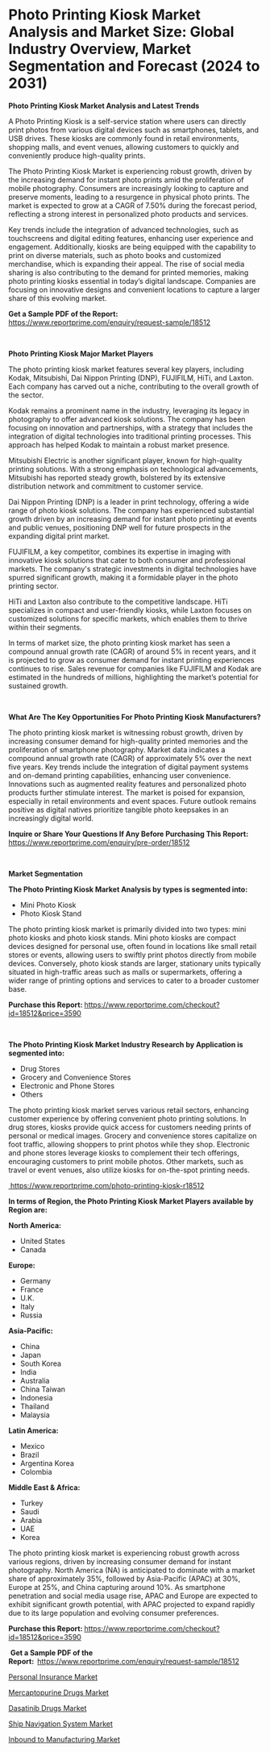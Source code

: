 <p><h1>Photo Printing Kiosk Market Analysis and Market Size: Global Industry Overview, Market Segmentation and Forecast (2024 to 2031)</h1></p><p><strong>Photo Printing Kiosk Market Analysis and Latest Trends</strong></p>
<p><p>A Photo Printing Kiosk is a self-service station where users can directly print photos from various digital devices such as smartphones, tablets, and USB drives. These kiosks are commonly found in retail environments, shopping malls, and event venues, allowing customers to quickly and conveniently produce high-quality prints.</p><p>The Photo Printing Kiosk Market is experiencing robust growth, driven by the increasing demand for instant photo prints amid the proliferation of mobile photography. Consumers are increasingly looking to capture and preserve moments, leading to a resurgence in physical photo prints. The market is expected to grow at a CAGR of 7.50% during the forecast period, reflecting a strong interest in personalized photo products and services.</p><p>Key trends include the integration of advanced technologies, such as touchscreens and digital editing features, enhancing user experience and engagement. Additionally, kiosks are being equipped with the capability to print on diverse materials, such as photo books and customized merchandise, which is expanding their appeal. The rise of social media sharing is also contributing to the demand for printed memories, making photo printing kiosks essential in today’s digital landscape. Companies are focusing on innovative designs and convenient locations to capture a larger share of this evolving market.</p></p>
<p><strong>Get a Sample PDF of the Report:&nbsp;</strong> <a href="https://www.reportprime.com/enquiry/request-sample/18512?utm_campaign=1159&utm_medium=2&utm_source=Github&utm_content=ia&utm_term=21112024&utm_id=photo-printing-kiosk">https://www.reportprime.com/enquiry/request-sample/18512</a></p>
<p>&nbsp;</p>
<p><strong>Photo Printing Kiosk Major Market Players</strong></p>
<p><p>The photo printing kiosk market features several key players, including Kodak, Mitsubishi, Dai Nippon Printing (DNP), FUJIFILM, HiTi, and Laxton. Each company has carved out a niche, contributing to the overall growth of the sector.</p><p>Kodak remains a prominent name in the industry, leveraging its legacy in photography to offer advanced kiosk solutions. The company has been focusing on innovation and partnerships, with a strategy that includes the integration of digital technologies into traditional printing processes. This approach has helped Kodak to maintain a robust market presence.</p><p>Mitsubishi Electric is another significant player, known for high-quality printing solutions. With a strong emphasis on technological advancements, Mitsubishi has reported steady growth, bolstered by its extensive distribution network and commitment to customer service.</p><p>Dai Nippon Printing (DNP) is a leader in print technology, offering a wide range of photo kiosk solutions. The company has experienced substantial growth driven by an increasing demand for instant photo printing at events and public venues, positioning DNP well for future prospects in the expanding digital print market.</p><p>FUJIFILM, a key competitor, combines its expertise in imaging with innovative kiosk solutions that cater to both consumer and professional markets. The company's strategic investments in digital technologies have spurred significant growth, making it a formidable player in the photo printing sector.</p><p>HiTi and Laxton also contribute to the competitive landscape. HiTi specializes in compact and user-friendly kiosks, while Laxton focuses on customized solutions for specific markets, which enables them to thrive within their segments.</p><p>In terms of market size, the photo printing kiosk market has seen a compound annual growth rate (CAGR) of around 5% in recent years, and it is projected to grow as consumer demand for instant printing experiences continues to rise. Sales revenue for companies like FUJIFILM and Kodak are estimated in the hundreds of millions, highlighting the market’s potential for sustained growth.</p></p>
<p>&nbsp;</p>
<p><strong>What Are The Key Opportunities For Photo Printing Kiosk Manufacturers?</strong></p>
<p><p>The photo printing kiosk market is witnessing robust growth, driven by increasing consumer demand for high-quality printed memories and the proliferation of smartphone photography. Market data indicates a compound annual growth rate (CAGR) of approximately 5% over the next five years. Key trends include the integration of digital payment systems and on-demand printing capabilities, enhancing user convenience. Innovations such as augmented reality features and personalized photo products further stimulate interest. The market is poised for expansion, especially in retail environments and event spaces. Future outlook remains positive as digital natives prioritize tangible photo keepsakes in an increasingly digital world.</p></p>
<p><strong>Inquire or Share Your Questions If Any Before Purchasing This Report:</strong> <a href="https://www.reportprime.com/enquiry/pre-order/18512?utm_campaign=1159&utm_medium=2&utm_source=Github&utm_content=ia&utm_term=21112024&utm_id=photo-printing-kiosk">https://www.reportprime.com/enquiry/pre-order/18512</a></p>
<p>&nbsp;</p>
<p><strong>Market Segmentation</strong></p>
<p><strong>The Photo Printing Kiosk Market Analysis by types is segmented into:</strong></p>
<p><ul><li>Mini Photo Kiosk</li><li>Photo Kiosk Stand</li></ul></p>
<p><p>The photo printing kiosk market is primarily divided into two types: mini photo kiosks and photo kiosk stands. Mini photo kiosks are compact devices designed for personal use, often found in locations like small retail stores or events, allowing users to swiftly print photos directly from mobile devices. Conversely, photo kiosk stands are larger, stationary units typically situated in high-traffic areas such as malls or supermarkets, offering a wider range of printing options and services to cater to a broader customer base.</p></p>
<p><strong>Purchase this Report:&nbsp;</strong><a href="https://www.reportprime.com/checkout?id=18512&price=3590&utm_campaign=1159&utm_medium=2&utm_source=Github&utm_content=ia&utm_term=21112024&utm_id=photo-printing-kiosk">https://www.reportprime.com/checkout?id=18512&price=3590</a></p>
<p>&nbsp;</p>
<p><strong>The Photo Printing Kiosk Market Industry Research by Application is segmented into:</strong></p>
<p><ul><li>Drug Stores</li><li>Grocery and Convenience Stores</li><li>Electronic and Phone Stores</li><li>Others</li></ul></p>
<p><p>The photo printing kiosk market serves various retail sectors, enhancing customer experience by offering convenient photo printing solutions. In drug stores, kiosks provide quick access for customers needing prints of personal or medical images. Grocery and convenience stores capitalize on foot traffic, allowing shoppers to print photos while they shop. Electronic and phone stores leverage kiosks to complement their tech offerings, encouraging customers to print mobile photos. Other markets, such as travel or event venues, also utilize kiosks for on-the-spot printing needs.</p></p>
<p><a href="https://www.reportprime.com/photo-printing-kiosk-r18512?utm_campaign=1159&utm_medium=2&utm_source=Github&utm_content=ia&utm_term=21112024&utm_id=photo-printing-kiosk">&nbsp;https://www.reportprime.com/photo-printing-kiosk-r18512</a></p>
<p><strong>In terms of Region, the Photo Printing Kiosk Market Players available by Region are:</strong></p>
<p>
    <p> <strong> North America: </strong>
        <ul>
            <li>United States</li>
            <li>Canada</li>
        </ul>
        </p> 
    <p> <strong> Europe: </strong>
        <ul>
            <li>Germany</li>
            <li>France</li>
            <li>U.K.</li>
            <li>Italy</li>
            <li>Russia</li>
        </ul>
        </p> 
    <p> <strong> Asia-Pacific: </strong>
        <ul>
            <li>China</li>
            <li>Japan</li>
            <li>South Korea</li>
            <li>India</li>
            <li>Australia</li>
            <li>China Taiwan</li>
            <li>Indonesia</li>
            <li>Thailand</li>
            <li>Malaysia</li>
        </ul>
        </p> 
    <p> <strong> Latin America: </strong>
        <ul>
            <li>Mexico</li>
            <li>Brazil</li>
            <li>Argentina Korea</li>
            <li>Colombia</li>
        </ul>
        </p> 
    <p> <strong> Middle East & Africa: </strong>
        <ul>
            <li>Turkey</li>
            <li>Saudi</li>
            <li>Arabia</li>
            <li>UAE</li>
            <li>Korea</li>
        </ul>
    </p>
    </p>
<p><p>The photo printing kiosk market is experiencing robust growth across various regions, driven by increasing consumer demand for instant photography. North America (NA) is anticipated to dominate with a market share of approximately 35%, followed by Asia-Pacific (APAC) at 30%, Europe at 25%, and China capturing around 10%. As smartphone penetration and social media usage rise, APAC and Europe are expected to exhibit significant growth potential, with APAC projected to expand rapidly due to its large population and evolving consumer preferences.</p></p>
<p><strong>Purchase this Report: </strong><a href="https://www.reportprime.com/checkout?id=18512&price=3590&utm_campaign=1159&utm_medium=2&utm_source=Github&utm_content=ia&utm_term=21112024&utm_id=photo-printing-kiosk">https://www.reportprime.com/checkout?id=18512&price=3590</a></p>
<p>&nbsp;<strong>Get a Sample PDF of the Report:&nbsp;&nbsp;</strong><a href="https://www.reportprime.com/enquiry/request-sample/18512?utm_campaign=1159&utm_medium=2&utm_source=Github&utm_content=ia&utm_term=21112024&utm_id=photo-printing-kiosk">https://www.reportprime.com/enquiry/request-sample/18512</a></p>
<p><strong></strong></p>
<p><p><a href="https://www.linkedin.com/pulse/empowering-stakeholders-insights-from-personal-insurance-rnfle?utm_campaign=1159&utm_medium=2&utm_source=Github&utm_content=ia&utm_term=21112024&utm_id=photo-printing-kiosk">Personal Insurance Market</a></p><p><a href="https://issuu.com/reportprime-2/docs/mercaptopurine-drugs-market-size-20_c5ee23667a0caa?utm_campaign=1159&utm_medium=2&utm_source=Github&utm_content=ia&utm_term=21112024&utm_id=photo-printing-kiosk">Mercaptopurine Drugs Market</a></p><p><a href="https://issuu.com/reportprime-2/docs/dasatinib-drugs-market-size-2030.pp_bf03b9b114c5f4?utm_campaign=1159&utm_medium=2&utm_source=Github&utm_content=ia&utm_term=21112024&utm_id=photo-printing-kiosk">Dasatinib Drugs Market</a></p><p><a href="https://www.linkedin.com/pulse/comprehensive-ship-navigation-system-market-analysis-growing-8zine?utm_campaign=1159&utm_medium=2&utm_source=Github&utm_content=ia&utm_term=21112024&utm_id=photo-printing-kiosk">Ship Navigation System Market</a></p><p><a href="https://www.linkedin.com/pulse/competitive-landscape-analysis-inbound-manufacturing-mqqge?utm_campaign=1159&utm_medium=2&utm_source=Github&utm_content=ia&utm_term=21112024&utm_id=photo-printing-kiosk">Inbound to Manufacturing Market</a></p></p>